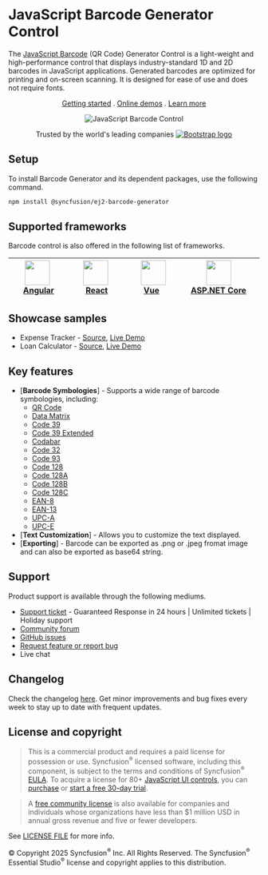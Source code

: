 # JavaScript Barcode Generator Control

The [JavaScript Barcode](https://www.syncfusion.com/javascript-ui-controls/js-barcode?utm_source=npm&utm_medium=listing&utm_campaign=javascript-barcode-npm) (QR Code) Generator Control is a light-weight and high-performance control that displays industry-standard 1D and 2D barcodes in JavaScript applications. Generated barcodes are optimized for printing and on-screen scanning. It is designed for ease of use and does not require fonts.

<p align="center">
    <a href="https://ej2.syncfusion.com/documentation/barcode/getting-started/?utm_source=npm&utm_medium=listing&utm_campaign=javascript-barcode-npm">Getting started</a> . 
    <a href="https://ej2.syncfusion.com/demos/?utm_source=npm&utm_medium=listing&utm_campaign=javascript-barcode-npm#/material/barcode/ean8.html">Online demos</a> . 
    <a href="https://www.syncfusion.com/javascript-ui-controls/js-barcode?utm_source=npm&utm_medium=listing&utm_campaign=javascript-barcode-npm">Learn more</a>
</p>

<p align="center">
	<img src="https://raw.githubusercontent.com/SyncfusionExamples/nuget-img/master/javascript/javascript-barcode.png" alt="JavaScript Barcode Control"/>
</p>

<p align="center">
Trusted by the world's leading companies
  <a href="https://www.syncfusion.com">
    <img src="https://raw.githubusercontent.com/SyncfusionExamples/nuget-img/master/syncfusion/syncfusion-trusted-companies.webp" alt="Bootstrap logo">
  </a>
</p>

## Setup

To install Barcode Generator and its dependent packages, use the following command.

```sh
npm install @syncfusion/ej2-barcode-generator
```

## Supported frameworks

Barcode control is also offered in the following list of frameworks.

| [<img src="https://ej2.syncfusion.com/github/images/angular.svg" height="50" />](https://www.syncfusion.com/angular-ui-components?utm_medium=listing&utm_source=github)<br/>&nbsp;&nbsp;&nbsp;&nbsp;&nbsp;[Angular](https://www.syncfusion.com/angular-ui-components?utm_medium=listing&utm_source=github)&nbsp;&nbsp;&nbsp;&nbsp; | [<img src="https://ej2.syncfusion.com/github/images/react.svg"  height="50" />](https://www.syncfusion.com/react-ui-components?utm_medium=listing&utm_source=github)<br/>&nbsp;&nbsp;&nbsp;&nbsp;&nbsp;&nbsp;&nbsp;[React](https://www.syncfusion.com/react-ui-components?utm_medium=listing&utm_source=github)&nbsp;&nbsp;&nbsp;&nbsp;&nbsp;&nbsp; | [<img src="https://ej2.syncfusion.com/github/images/vue.svg" height="50" />](https://www.syncfusion.com/vue-ui-components?utm_medium=listing&utm_source=github)<br/>&nbsp;&nbsp;&nbsp;&nbsp;&nbsp;&nbsp;&nbsp;[Vue](https://www.syncfusion.com/vue-ui-components?utm_medium=listing&utm_source=github)&nbsp;&nbsp;&nbsp;&nbsp;&nbsp;&nbsp;&nbsp;&nbsp;&nbsp; | [<img src="https://ej2.syncfusion.com/github/images/netcore.svg" height="50" />](https://www.syncfusion.com/aspnet-core-ui-controls?utm_medium=listing&utm_source=github)<br/>&nbsp;&nbsp;[ASP.NET&nbsp;Core](https://www.syncfusion.com/aspnet-core-ui-controls?utm_medium=listing&utm_source=github)&nbsp;&nbsp; | [<img src="https://ej2.syncfusion.com/github/images/netmvc.svg" height="50" />](https://www.syncfusion.com/aspnet-mvc-ui-controls?utm_medium=listing&utm_source=github)<br/>&nbsp;&nbsp;[ASP.NET&nbsp;MVC](https://www.syncfusion.com/aspnet-mvc-ui-controls?utm_medium=listing&utm_source=github)&nbsp;&nbsp; | 
| :-----: | :-----: | :-----: | :-----: | :-----: |

## Showcase samples

* Expense Tracker - [Source](https://github.com/syncfusion/ej2-sample-ts-expensetracker?utm_source=npm&utm_medium=listing&utm_campaign=javascript-barcode-npm), [Live Demo](https://ej2.syncfusion.com/showcase/typescript/expensetracker/?utm_source=npm&utm_medium=listing&utm_campaign=javascript-barcode-npm#/dashboard)
* Loan Calculator - [Source](https://github.com/syncfusion/ej2-sample-ts-loancalculator), [Live Demo](https://ej2.syncfusion.com/showcase/typescript/loancalculator/?utm_source=npm&utm_medium=listing&utm_campaign=javascript-barcode-npm)

## Key features

* [**Barcode Symbologies**] - Supports a wide range of barcode symbologies, including:
	* [QR Code](https://ej2.syncfusion.com/demos/?utm_source=npm&utm_medium=listing&utm_campaign=javascript-barcode-npm#/material/barcode/qrcode.html)
	* [Data Matrix](https://ej2.syncfusion.com/demos/?utm_source=npm&utm_medium=listing&utm_campaign=javascript-barcode-npm#/material/barcode/datamatrix.html)
	* [Code 39](https://ej2.syncfusion.com/demos/?utm_source=npm&utm_medium=listing&utm_campaign=javascript-barcode-npm#/material/barcode/code39.html)
	* [Code 39 Extended](https://ej2.syncfusion.com/demos/?utm_source=npm&utm_medium=listing&utm_campaign=javascript-barcode-npm#/material/barcode/code39Extd.html)
	* [Codabar](https://ej2.syncfusion.com/demos/?utm_source=npm&utm_medium=listing&utm_campaign=javascript-barcode-npm#/material/barcode/codabar.html)
	* [Code 32](https://ej2.syncfusion.com/demos/?utm_source=npm&utm_medium=listing&utm_campaign=javascript-barcode-npm#/material/barcode/code32.html)
	* [Code 93](https://ej2.syncfusion.com/demos/?utm_source=npm&utm_medium=listing&utm_campaign=javascript-barcode-npm#/material/barcode/code93.html)
	* [Code 128](https://ej2.syncfusion.com/demos/?utm_source=npm&utm_medium=listing&utm_campaign=javascript-barcode-npm#/material/barcode/code128.html)
	* [Code 128A](https://ej2.syncfusion.com/demos/?utm_source=npm&utm_medium=listing&utm_campaign=javascript-barcode-npm#/material/barcode/code128A.html)
	* [Code 128B](https://ej2.syncfusion.com/demos/?utm_source=npm&utm_medium=listing&utm_campaign=javascript-barcode-npm#/material/barcode/code128B.html)
	* [Code 128C](https://ej2.syncfusion.com/demos/?utm_source=npm&utm_medium=listing&utm_campaign=javascript-barcode-npm#/material/barcode/code128C.html)
	* [EAN-8](https://ej2.syncfusion.com/demos/?utm_source=npm&utm_medium=listing&utm_campaign=javascript-barcode-npm#/material/barcode/ean8.html)
	* [EAN-13](https://ej2.syncfusion.com/demos/?utm_source=npm&utm_medium=listing&utm_campaign=javascript-barcode-npm#/material/barcode/ean13.html)
	* [UPC-A](https://ej2.syncfusion.com/demos/?utm_source=npm&utm_medium=listing&utm_campaign=javascript-barcode-npm#/material/barcode/upca.html)
	* [UPC-E](https://ej2.syncfusion.com/demos/?utm_source=npm&utm_medium=listing&utm_campaign=javascript-barcode-npm#/material/barcode/upce.html)
* [**Text Customization**] - Allows you to customize the text displayed.
* [**Exporting**] - Barcode can be exported as .png or .jpeg fromat image and can also be exported as base64 string.

## Support

Product support is available through the following mediums.

* [Support ticket](https://support.syncfusion.com/support/tickets/create) - Guaranteed Response in 24 hours | Unlimited tickets | Holiday support
* [Community forum](https://www.syncfusion.com/forums/essential-js2?utm_source=npm&utm_medium=listing&utm_campaign=javascript-barcode-npm)
* [GitHub issues](https://github.com/syncfusion/ej2-javascript-ui-controls/issues/new)
* [Request feature or report bug](https://www.syncfusion.com/feedback/javascript?utm_source=npm&utm_medium=listing&utm_campaign=javascript-barcode-npm)
* Live chat

## Changelog

Check the changelog [here](https://github.com/syncfusion/ej2-javascript-ui-controls/blob/master/controls/barcodegenerator/CHANGELOG.md?utm_source=npm&utm_medium=listing&utm_campaign=javascript-barcode-npm). Get minor improvements and bug fixes every week to stay up to date with frequent updates.

## License and copyright

> This is a commercial product and requires a paid license for possession or use. Syncfusion<sup>®</sup> licensed software, including this component, is subject to the terms and conditions of Syncfusion<sup>®</sup> [EULA](https://www.syncfusion.com/eula/es/). To acquire a license for 80+ [JavaScript UI controls](https://www.syncfusion.com/javascript-ui-controls), you can [purchase](https://www.syncfusion.com/sales/products) or [start a free 30-day trial](https://www.syncfusion.com/account/manage-trials/start-trials).

> A [free community license](https://www.syncfusion.com/products/communitylicense) is also available for companies and individuals whose organizations have less than $1 million USD in annual gross revenue and five or fewer developers.

See [LICENSE FILE](https://github.com/syncfusion/ej2-javascript-ui-controls/blob/master/license?utm_source=npm&utm_campaign=barcode) for more info.

© Copyright 2025 Syncfusion<sup>®</sup> Inc. All Rights Reserved. The Syncfusion<sup>®</sup> Essential Studio<sup>®</sup> license and copyright applies to this distribution.